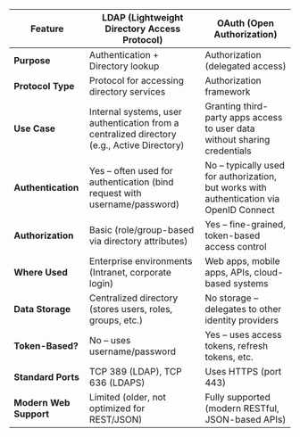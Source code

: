 | Feature                | **LDAP (Lightweight Directory Access Protocol)**                                            | **OAuth (Open Authorization)**                                                          |
| ---------------------- | ------------------------------------------------------------------------------------------- | --------------------------------------------------------------------------------------- |
| **Purpose**            | Authentication + Directory lookup                                                           | Authorization (delegated access)                                                        |
| **Protocol Type**      | Protocol for accessing directory services                                                   | Authorization framework                                                                 |
| **Use Case**           | Internal systems, user authentication from a centralized directory (e.g., Active Directory) | Granting third-party apps access to user data without sharing credentials               |
| **Authentication**     | Yes – often used for authentication (bind request with username/password)                   | No – typically used for authorization, but works with authentication via OpenID Connect |
| **Authorization**      | Basic (role/group-based via directory attributes)                                           | Yes – fine-grained, token-based access control                                          |
| **Where Used**         | Enterprise environments (Intranet, corporate login)                                         | Web apps, mobile apps, APIs, cloud-based systems                                        |
| **Data Storage**       | Centralized directory (stores users, roles, groups, etc.)                                   | No storage – delegates to other identity providers                                      |
| **Token-Based?**       | No – uses username/password                                                                 | Yes – uses access tokens, refresh tokens, etc.                                          |
| **Standard Ports**     | TCP 389 (LDAP), TCP 636 (LDAPS)                                                             | Uses HTTPS (port 443)                                                                   |
| **Modern Web Support** | Limited (older, not optimized for REST/JSON)                                                | Fully supported (modern RESTful, JSON-based APIs)                                       |
